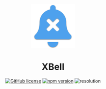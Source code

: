 <div align="center">
  <img
    height="138"
    width="138"
    alt="xbell"
    src="https://raw.githubusercontent.com/x-bell/xbell-assets/main/logo/xbell-full.svg"
  />
<h1>XBell</h1>

[![GitHub license](https://img.shields.io/badge/license-MIT-blue.svg)](https://github.com/x-bell/xbell/blob/main/LICENSE)
[![npm version](https://img.shields.io/npm/v/xbell.svg?color=73a5e9)](https://www.npmjs.com/package/xbell)
![resolution](https://isitmaintained.com/badge/resolution/x-bell/xbell.svg?style=for-the-badge)
</div>


